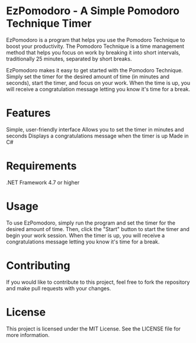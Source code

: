 # EzPomodoro - A Simple Pomodoro Technique Timer
EzPomodoro is a program that helps you use the Pomodoro Technique to boost your productivity. The Pomodoro Technique is a time management method that helps you focus on work by breaking it into short intervals, traditionally 25 minutes, separated by short breaks.

EzPomodoro makes it easy to get started with the Pomodoro Technique. Simply set the timer for the desired amount of time (in minutes and seconds), start the timer, and focus on your work. When the time is up, you will receive a congratulation message letting you know it's time for a break.

# Features
Simple, user-friendly interface
Allows you to set the timer in minutes and seconds
Displays a congratulations message when the timer is up
Made in C#

# Requirements
.NET Framework 4.7 or higher
# Usage
To use EzPomodoro, simply run the program and set the timer for the desired amount of time. Then, click the "Start" button to start the timer and begin your work session. When the timer is up, you will receive a congratulations message letting you know it's time for a break.

# Contributing
If you would like to contribute to this project, feel free to fork the repository and make pull requests with your changes.

# License
This project is licensed under the MIT License. See the LICENSE file for more information.
